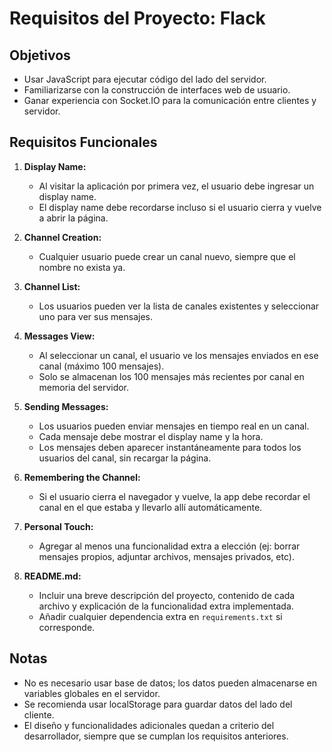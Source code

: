 # Requisitos del Proyecto: Flack

## Objetivos
- Usar JavaScript para ejecutar código del lado del servidor.
- Familiarizarse con la construcción de interfaces web de usuario.
- Ganar experiencia con Socket.IO para la comunicación entre clientes y servidor.

## Requisitos Funcionales

1. **Display Name:**
   - Al visitar la aplicación por primera vez, el usuario debe ingresar un display name.
   - El display name debe recordarse incluso si el usuario cierra y vuelve a abrir la página.

2. **Channel Creation:**
   - Cualquier usuario puede crear un canal nuevo, siempre que el nombre no exista ya.

3. **Channel List:**
   - Los usuarios pueden ver la lista de canales existentes y seleccionar uno para ver sus mensajes.

4. **Messages View:**
   - Al seleccionar un canal, el usuario ve los mensajes enviados en ese canal (máximo 100 mensajes).
   - Solo se almacenan los 100 mensajes más recientes por canal en memoria del servidor.

5. **Sending Messages:**
   - Los usuarios pueden enviar mensajes en tiempo real en un canal.
   - Cada mensaje debe mostrar el display name y la hora.
   - Los mensajes deben aparecer instantáneamente para todos los usuarios del canal, sin recargar la página.

6. **Remembering the Channel:**
   - Si el usuario cierra el navegador y vuelve, la app debe recordar el canal en el que estaba y llevarlo allí automáticamente.

7. **Personal Touch:**
   - Agregar al menos una funcionalidad extra a elección (ej: borrar mensajes propios, adjuntar archivos, mensajes privados, etc).

8. **README.md:**
   - Incluir una breve descripción del proyecto, contenido de cada archivo y explicación de la funcionalidad extra implementada.
   - Añadir cualquier dependencia extra en `requirements.txt` si corresponde.

## Notas
- No es necesario usar base de datos; los datos pueden almacenarse en variables globales en el servidor.
- Se recomienda usar localStorage para guardar datos del lado del cliente.
- El diseño y funcionalidades adicionales quedan a criterio del desarrollador, siempre que se cumplan los requisitos anteriores. 